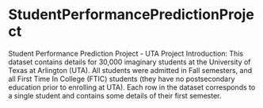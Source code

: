# StudentPerformancePredictionProject
Student Performance Prediction Project - UTA
Project Introduction: This dataset contains details for 30,000 imaginary students at the University of Texas at Arlington (UTA).  All students were admitted in Fall semesters, and all First Time In College (FTIC) students (they have no postsecondary education prior to enrolling at UTA).  Each row in the dataset corresponds to a single student and contains some details of their first semester.

